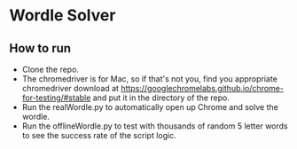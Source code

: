 # Wordle Solver 
## How to run
- Clone the repo.
- The chromedriver is for Mac, so if that's not you, find you appropriate chromedriver download at https://googlechromelabs.github.io/chrome-for-testing/#stable and put it in the directory of the repo.
- Run the realWordle.py to automatically open up Chrome and solve the wordle.
- Run the offlineWordle.py to test with thousands of random 5 letter words to see the success rate of the script logic.

